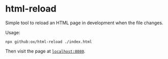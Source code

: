 # html-reload

Simple tool to reload an HTML page in development when the file changes.

Usage:

`npx github:ox/html-reload ./index.html`

Then visit the page at [`localhost:8080`](http://localhost:8080).

